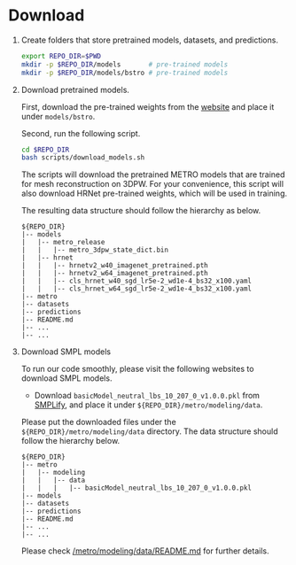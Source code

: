 # Download

1. Create folders that store pretrained models, datasets, and predictions.
    ```bash
    export REPO_DIR=$PWD
    mkdir -p $REPO_DIR/models       # pre-trained models
    mkdir -p $REPO_DIR/models/bstro # pre-trained models
    ```
    <!-- mkdir -p $REPO_DIR/datasets     # datasets -->

2. Download pretrained models.

    First, download the pre-trained weights from the [website](https://rich.is.tue.mpg.de/index.html) and place it under `models/bstro`.

    Second, run the following script.
    ```bash
    cd $REPO_DIR
    bash scripts/download_models.sh
    ```
    The scripts will download the pretrained METRO models that are trained for mesh reconstruction on 3DPW. For your convenience, this script will also download HRNet pre-trained weights, which will be used in training. 

    The resulting data structure should follow the hierarchy as below. 
    ```
    ${REPO_DIR}  
    |-- models  
    |   |-- metro_release
    |   |   |-- metro_3dpw_state_dict.bin
    |   |-- hrnet
    |   |   |-- hrnetv2_w40_imagenet_pretrained.pth
    |   |   |-- hrnetv2_w64_imagenet_pretrained.pth
    |   |   |-- cls_hrnet_w40_sgd_lr5e-2_wd1e-4_bs32_x100.yaml
    |   |   |-- cls_hrnet_w64_sgd_lr5e-2_wd1e-4_bs32_x100.yaml
    |-- metro 
    |-- datasets 
    |-- predictions 
    |-- README.md 
    |-- ... 
    |-- ... 
    ``` 

3. Download SMPL models

    To run our code smoothly, please visit the following websites to download SMPL models. 

    - Download `basicModel_neutral_lbs_10_207_0_v1.0.0.pkl` from [SMPLify](http://smplify.is.tue.mpg.de/), and place it under `${REPO_DIR}/metro/modeling/data`.

    Please put the downloaded files under the `${REPO_DIR}/metro/modeling/data` directory. The data structure should follow the hierarchy below. 
    ```
    ${REPO_DIR}  
    |-- metro  
    |   |-- modeling
    |   |   |-- data
    |   |   |   |-- basicModel_neutral_lbs_10_207_0_v1.0.0.pkl
    |-- models
    |-- datasets
    |-- predictions
    |-- README.md 
    |-- ... 
    |-- ... 
    ```
    Please check [/metro/modeling/data/README.md](../metro/modeling/data/README.md) for further details.

<!-- 5. Download datasets and pseudo labels for training.

    We recommend to download large files with **AzCopy** for faster speed.
    AzCopy executable tools can be downloaded [here](https://docs.microsoft.com/en-us/azure/storage/common/storage-use-azcopy-v10#download-azcopy). Decompress the azcopy tar file and put the executable in any path. 

    To download the annotation files, please use the following command.
    ```bash
    cd $REPO_DIR
    path/to/azcopy copy 'https://datarelease.blob.core.windows.net/metro/datasets/filename.tar' /path/to/your/folder/filename.tar
    tar xvf filename.tar  
    ```
    `filename.tar` could be `Tax-H36m-coco40k-Muco-UP-Mpii.tar`, `human3.6m.tar`, `coco_smpl.tar`, `muco.tar`, `up3d.tar`, `mpii.tar`, `3dpw.tar`, `freihand.tar`. Total file size is about 200 GB. 

    The datasets and pseudo ground truth labels are provided by [Pose2Mesh](https://github.com/hongsukchoi/Pose2Mesh_RELEASE). We only reorganize the data format to better fit our training pipeline. We suggest to download the orignal image files from the offical dataset websites.

    The `datasets` directory structure should follow the below hierarchy.
    ```
    ${ROOT}  
    |-- datasets  
    |   |-- Tax-H36m-coco40k-Muco-UP-Mpii  
    |   |   |-- train.yaml 
    |   |   |-- train.linelist.tsv  
    |   |   |-- train.linelist.lineidx
    |   |-- human3.6m  
    |   |   |-- train.img.tsv 
    |   |   |-- train.hw.tsv 
    |   |   |-- train.linelist.tsv    
    |   |   |-- smpl/train.label.smpl.p1.tsv
    |   |   |-- smpl/train.linelist.smpl.p1.tsv
    |   |   |-- valid.protocol2.yaml
    |   |   |-- valid_protocol2/valid.img.tsv 
    |   |   |-- valid_protocol2/valid.hw.tsv  
    |   |   |-- valid_protocol2/valid.label.tsv
    |   |   |-- valid_protocol2/valid.linelist.tsv
    |   |-- coco_smpl  
    |   |   |-- train.img.tsv  
    |   |   |-- train.hw.tsv   
    |   |   |-- smpl/train.label.tsv
    |   |   |-- smpl/train.linelist.tsv
    |   |-- muco  
    |   |   |-- train.img.tsv  
    |   |   |-- train.hw.tsv   
    |   |   |-- train.label.tsv
    |   |   |-- train.linelist.tsv
    |   |-- up3d  
    |   |   |-- trainval.img.tsv  
    |   |   |-- trainval.hw.tsv   
    |   |   |-- trainval.label.tsv
    |   |   |-- trainval.linelist.tsv
    |   |-- mpii  
    |   |   |-- train.img.tsv  
    |   |   |-- train.hw.tsv   
    |   |   |-- train.label.tsv
    |   |   |-- train.linelist.tsv
    |   |-- 3dpw 
    |   |   |-- train.img.tsv  
    |   |   |-- train.hw.tsv   
    |   |   |-- train.label.tsv
    |   |   |-- train.linelist.tsv
    |   |   |-- test_has_gender.yaml
    |   |   |-- has_gender/test.img.tsv 
    |   |   |-- has_gender/test.hw.tsv  
    |   |   |-- has_gender/test.label.tsv
    |   |   |-- has_gender/test.linelist.tsv
    |   |-- freihand
    |   |   |-- train.yaml
    |   |   |-- train.img.tsv  
    |   |   |-- train.hw.tsv   
    |   |   |-- train.label.tsv
    |   |   |-- train.linelist.tsv
    |   |   |-- test.yaml
    |   |   |-- test.img.tsv  
    |   |   |-- test.hw.tsv   
    |   |   |-- test.label.tsv
    |   |   |-- test.linelist.tsv
    |-- metro
    |-- models 
    |-- predictions
    |-- README.md 
    |-- ... 
    |-- ... 

    ``` -->

